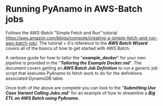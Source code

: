 
# Running PyAnamo in AWS-Batch jobs
Follows the AWS-Batch "Simple Fetch and Run" tutorial https://aws.amazon.com/blogs/compute/creating-a-simple-fetch-and-run-aws-batch-job/. The tutorial  + it's reference to the ***AWS Batch Wizard*** covers all of the basics of how to get started with AWS Batch. 

A verbose guide for how to tailor the "***example_docker***" for your own pipeline is provided in the "***Tailoring the Example Docker.md***". The document covers getting an ***AWS Batch Job Definition*** to run a generic job script that executes PyAnamo to fetch work to do for the definitions associated DynamoDB table. 

Once both of the above are complete you can look to the "***Submitting Use Case Variant Calling Jobs.md***" for an example of how to streamline a ***Big ETL on AWS Batch using PyAnamo***.

